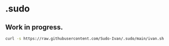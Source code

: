 # .sudo

## Work in progress.

```bash
curl -s https://raw.githubusercontent.com/Sudo-Ivan/.sudo/main/ivan.sh | bash
```
